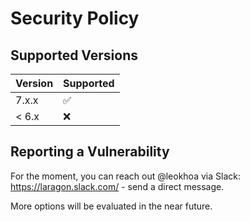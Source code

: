 # Security Policy

## Supported Versions

| Version | Supported          |
| ------- | ------------------ |
| 7.x.x   | :white_check_mark: |
| < 6.x   | :x:                |

## Reporting a Vulnerability

For the moment, you can reach out @leokhoa via Slack: <https://laragon.slack.com/> - send a direct message.

More options will be evaluated in the near future.
